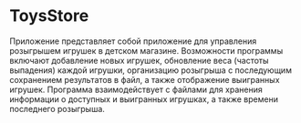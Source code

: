 # ToysStore
Приложение представляет собой приложение для управления розыгрышем игрушек в детском магазине. Возможности программы включают добавление новых игрушек, обновление веса (частоты выпадения) каждой игрушки, организацию розыгрыша с последующим сохранением результатов в файл, а также отображение выигранных игрушек. Программа взаимодействует с файлами для хранения информации о доступных и выигранных игрушках, а также времени последнего розыгрыша.
